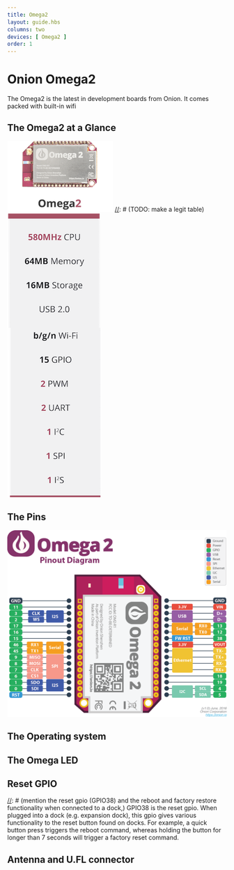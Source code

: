 ```yaml
---
title: Omega2
layout: guide.hbs
columns: two
devices: [ Omega2 ]
order: 1
---
```


# Onion Omega2

[//]: # (intro of the Omega2 IoT computer)
The Omega2 is the latest in development boards from Onion. It comes packed with built-in wifi

## The Omega2 at a Glance

[//]: # (TODO: have an illustration with labels)
![omega2](../img/omega-2-pic.png)
[//]: # (TODO: make a legit table)
![omega2Specs](../img/omega-2-specs.png)

## The Pins

[//]: # (image of omega2 pinout)
![pinout](../img/omega-2-pinout-diagram.png)

[//]: # (LATER: include section on the 50pin connector)


## The Operating system

[//]: # (Linux operating system: LEDE blah blah)

## The Omega LED

[//]: # (Info on the Omega LED, state that it uses GPIO44, link to Omega LED article)

## Reset GPIO

[//]: # (mention the reset gpio (GPIO38) and the reboot and factory restore functionality when connected to a dock,)
GPIO38 is the reset gpio. When plugged into a dock (e.g. expansion dock), this gpio gives various functionality to the reset button found on docks. For example, a quick button press triggers the reboot command, whereas holding the button for longer than 7 seconds will trigger a factory reset command.

## Antenna and U.FL connector

[//]: # (Description of SMT antenna used on the Omega, mention that it's directional, have a diagram of the directionality)
[//]: # (Describe that U.FL connector can be used to connect other, bigger antennas)

[//]: # (TO DO: ## Mechanical Drawing)

[//]: # (insert mechanical drawing image, link to repo)
